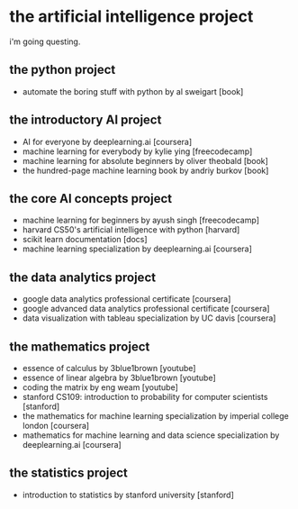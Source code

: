 # the artificial intelligence project

i'm going questing.

## the python project
* automate the boring stuff with python by al sweigart [book]

## the introductory AI project
* AI for everyone by deeplearning.ai [coursera]
* machine learning for everybody by kylie ying [freecodecamp]
* machine learning for absolute beginners by oliver theobald [book]
* the hundred-page machine learning book by andriy burkov [book]

## the core AI concepts project
* machine learning for beginners by ayush singh [freecodecamp]
* harvard CS50's artificial intelligence with python [harvard]
* scikit learn documentation [docs]
* machine learning specialization by deeplearning.ai [coursera]

## the data analytics project
* google data analytics professional certificate [coursera]
* google advanced data analytics professional certificate [coursera]
* data visualization with tableau specialization by UC davis [coursera]

## the mathematics project
* essence of calculus by 3blue1brown [youtube]
* essence of linear algebra by 3blue1brown [youtube]
* coding the matrix by eng weam [youtube]
* stanford CS109: introduction to probability for computer scientists [stanford]
* the mathematics for machine learning specialization by imperial college london [coursera]
* mathematics for machine learning and data science specialization by deeplearning.ai [coursera]

## the statistics project
* introduction to statistics by stanford university [stanford]